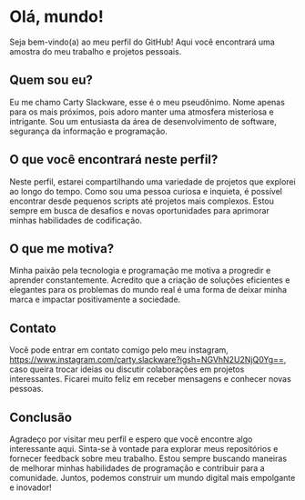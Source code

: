 # Olá, mundo! 

Seja bem-vindo(a) ao meu perfil do GitHub! Aqui você encontrará uma amostra do meu trabalho e projetos pessoais. 

## Quem sou eu?

Eu me chamo Carty Slackware, esse é o meu pseudônimo. Nome apenas para os mais próximos, pois adoro manter uma atmosfera misteriosa e intrigante. Sou um entusiasta da área de desenvolvimento de software, segurança da informação e programação. 

## O que você encontrará neste perfil?

Neste perfil, estarei compartilhando uma variedade de projetos que explorei ao longo do tempo. Como sou uma pessoa curiosa e inquieta, é possível encontrar desde pequenos scripts até projetos mais complexos. Estou sempre em busca de desafios e novas oportunidades para aprimorar minhas habilidades de codificação.

## O que me motiva?

Minha paixão pela tecnologia e programação me motiva a progredir e aprender constantemente. Acredito que a criação de soluções eficientes e elegantes para os problemas do mundo real é uma forma de deixar minha marca e impactar positivamente a sociedade. 

## Contato

Você pode entrar em contato comigo pelo meu instagram, https://www.instagram.com/carty.slackware?igsh=NGVhN2U2NjQ0Yg==, caso queira trocar ideias ou discutir colaborações em projetos interessantes. Ficarei muito feliz em receber mensagens e conhecer novas pessoas.

## Conclusão

Agradeço por visitar meu perfil e espero que você encontre algo interessante aqui. Sinta-se à vontade para explorar meus repositórios e fornecer feedback sobre meu trabalho. Estou sempre buscando maneiras de melhorar minhas habilidades de programação e contribuir para a comunidade. Juntos, podemos construir um mundo digital mais empolgante e inovador!
